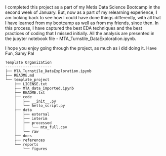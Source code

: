 
I completed this project as a part of my Metis Data Science Bootcamp in the second week of January. But, now as a part of my relearning experience, I am looking back to see how I could have done things differently, with all that I have learned from my bootcamp as well as from my friends, since then. In this process, I have captured the best EDA techniques and the best practices of coding that I missed initially. All the analysis are presented in the jupyter notebook file - MTA_Turnstile_DataExploration.ipynb.

I hope you enjoy going through the project, as much as i did doing it. 
Have Fun,
Samy Pal

```
Template Organization
---------------------
├── MTA_Turnstile_DataExploration.ipynb
├── README.md
└── template_project
    ├── LICENSE.txt
    ├── MTA_data_imported.ipynb
    ├── README.txt
    ├── code
    │   ├── __init__.py
    │   └── hello_script.py
    ├── data
    │   ├── external
    │   ├── interim
    │   ├── processed
    │   │   └── mta_full.csv
    │   └── raw
    ├── docs
    ├── references
    └── reports
        └── figures
        

